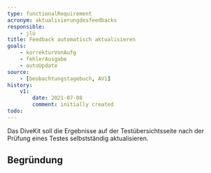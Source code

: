```yaml
---
type: functionalRequirement
acronym: aktualisierungdesfeedbacks
responsible: 
    - jlü
title: Feedback automatisch aktualisieren
goals: 
    - korrekturVonAufg
    - fehlerAusgabe
    - autoUpdate
source:
    - [beobachtungstagebuch, AV1]
history:
    v1:
        date: 2021-07-08
        comment: initially created
todo: 
---
```


Das DiveKit soll die Ergebnisse auf der Testübersichtsseite nach der Prüfung eines Testes selbstständig aktualisieren.

## Begründung


